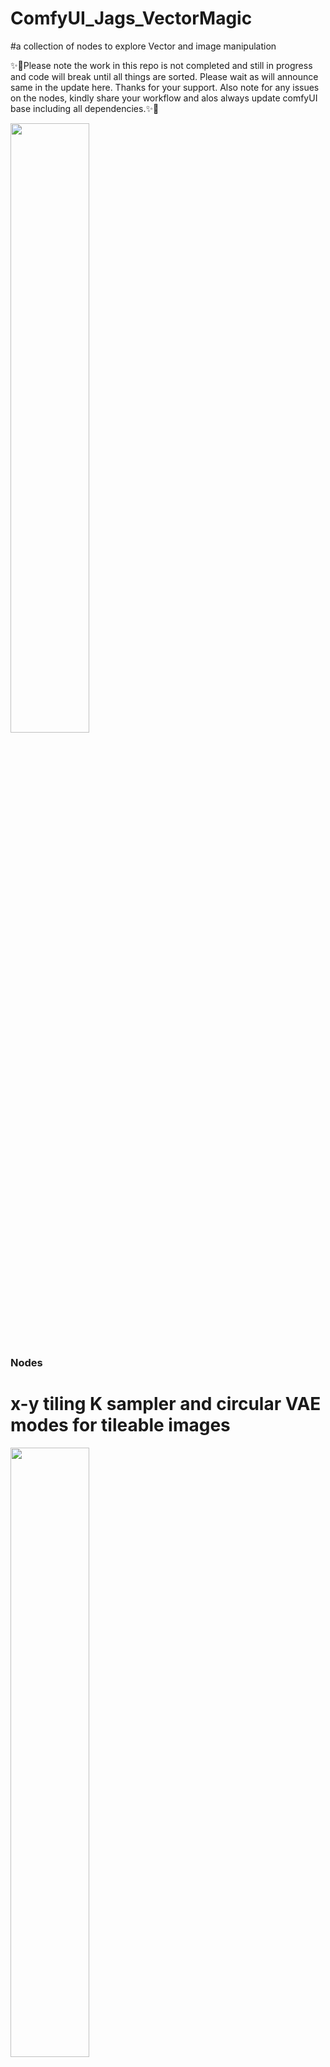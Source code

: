 # ComfyUI_Jags_VectorMagic
#a collection of nodes to explore Vector and image manipulation

✨🍬Please note the work in this repo is not completed and still in progress and code will break until all things are sorted. Please wait as will announce same in the update here.
Thanks for your support. Also note for any issues on the nodes, kindly share your workflow and alos always update comfyUI base including all dependencies.✨🍬


<img src = "images/00_01_00005_.png"  width = "50%">

### Nodes
# x-y tiling K sampler and circular VAE modes for tileable images
<img src = "images/2023-11-26_17-48-59.png"  width = "50%" >

# Segmentation using Ultralytics Yolov8 models and creating masks with same
<img src = "images/2023-12-03_23-10-27.png"  width = "50%" > </br>

<img src = "images/2023-12-03_23-02-42.png"  width = "50%" > </br>

You can see more examples of the workflow and proper selection of models for each type of segmentation masks in the <a href = "https://github.com/jags111/ComfyUI_Jags_VectorMagic/wiki">*VECTOR MAGIC WIKI* </a></br>

# Jags-Clipseg Nodes
CLIPSeg adds a minimal decoder on top of a frozen CLIP model for zero- and one-shot image segmentation.
The CLIPSeg node generates a binary mask for a given input image and text prompt.
<img src = "images/2023-12-08_14-59-13.png"  width = "50%" > </br> 
<img src = "images/2023-12-08_15-02-32.png"  width = "50%" > </br> 

**Inputs:**

- image: A torch.Tensor representing the input image.
- text: A string representing the text prompt.
- blur: A float value to control the amount of Gaussian blur applied to the mask.
- threshold: A float value to control the threshold for creating the binary mask.
- dilation_factor: A float value to control the dilation of the binary mask.

**Outputs:**

- tensor_bw: A torch.Tensor representing the binary mask.
- image_out_hm: A torch.Tensor representing the heatmap overlay on the input image.
- image_out_bw: A torch.Tensor representing the binary mask overlay on the input image.<br>

### JagsCombineSegMasks

The CombineSegMasks node combines two or optionally three masks into a single mask to improve masking of different areas.<br>

<img src = "images/2023-12-08_17-34-47.png"  width = "50%" > </br> 
<img src = "images/2023-12-08_17-40-42.png"  width = "50%" > </br> 

**Inputs:**

- image: A torch.Tensor representing the input image.
- mask1: A torch.Tensor representing the first mask.
- mask2: A torch.Tensor representing the second mask.
- mask3 (optional): A torch.Tensor representing the third mask. Defaults to None.

**Outputs:**

- combined_mask: A torch.Tensor representing the combined mask.
- image_out_hm: A torch.Tensor representing the heatmap overlay of the combined mask on the input image.
- image_out_bw: A torch.Tensor representing the binary mask overlay of the combined mask on the input image.


### Example Work flow
# x-y tiling K sampler and circular VAE modes for tileable images- workflow using SDXL
<img src = "images/JagsvectorworkSDXL_tiledsampler_explore001.png"  width = "50%" ><br>

<img src = "images/00UP-00_00003_.png"  width = "50%" >

### ComfyUI_Jags_VectorMagic- WIKI

Link to the workflow and explanations : <a href= "https://github.com/jags111/ComfyUI_Jags_VectorMagic/wiki"> **WIKI** </a>

### Dependencies
The python library <i><a href="https://github.com/danthedeckie/simpleeval" >simpleeval</a></i> is required to be installed if you wish to use the **expression Nodes**.
<pre>pip install simpleeval</pre>
Also can be installed with a simple pip command <br>
'pip install simpleeval'

A single file library for easily adding evaluatable expressions into python projects. Say you want to allow a user to set an alarm volume, which could depend on the time of day, alarm level, how many previous alarms had gone off, and if there is music playing at the time.

check Notes for more information.

## **Install:**
To install, drop the "_**ComfyUI_Jags_VectorMagic**_" folder into the "_**...\ComfyUI\custom_nodes**_" directory and restart UI.<br>
Ensure all the requirements.txt dependencies are met.<br>
But the best method is to install same from ComfyUI Manager (https://github.com/ltdrdata/ComfyUI-Manager) and search for this name in the Node list and install from there and restart the UI as it takes care of all the dependencies and installs and make it easy for you. 

Put all Seg models in comfyUI/models/Yolov8<br>
DOwnload Yolov8 seg detector and other collections from the following resources;<br>

*Ultralytics Detection models :* <a href = "https://docs.ultralytics.com/tasks/detect/"> *YOLOv8n* </a><br>

*Ultralytics Segmentation models :* <a href = "https://docs.ultralytics.com/tasks/segment/">  *YOLOv8n-seg,*   </a> </br>

*Ultralytics Pose models :* Also available incase you want to explore : <a href = "(https://docs.ultralytics.com/tasks/pose/)"> POSE MODELS (yolov8n-pose.pt yolov8s-pose.pt yolov8m-pose.pt yolov8l-pose.pt yolov8x-pose.pt yolov8x-pose-p6.pt) </a> Please note teh pose modesl need a seperate type of node to work and cannot be deployed in normal segmentaion mask node. </br>

* Face detection models - download from this git repo <a href = "https://github.com/akanametov/yolov8-face" >  Face segmentation models </a> </br>

**Installing Clipseg models** <br>
ComfyUI node for  the <a href = "https://huggingface.co/docs/transformers/main/en/model_doc/clipseg" > [CLIPSeg model] </a> to generate masks for image inpainting tasks based on text prompts.<br>
Download  <a href = "https://huggingface.co/CIDAS/clipseg-rd64-refined/tree/main"> *clipseg model* </a> and place it in [comfy\models\clipseg] directory for the node to work


## Todo

[ ] Add guidance to notebook


# Comfy Resources

**ComfyUI_Jags_VectorMagic Linked Repos**
- [BlenderNeko ComfyUI_ADV_CLIP_emb](https://github.com/BlenderNeko/ComfyUI_ADV_CLIP_emb)  by@BlenderNeko
- [Chrisgoringe cg-noise](https://github.com/chrisgoringe/cg-noise)  by@Chrisgoringe
- [pythongosssss ComfyUI-Custom-Scripts](https://github.com/pythongosssss/ComfyUI-Custom-Scripts)  by@pythongosssss
- [shiimizu ComfyUI_smZNodes](https://github.com/shiimizu/ComfyUI_smZNodes)  by@shiimizu
- [LEv145_images-grid-comfyUI-plugin](https://github.com/LEv145/images-grid-comfy-plugin))  by@LEv145
- [ltdrdata-ComfyUI-Inspire-Pack](https://github.com/ltdrdata/ComfyUI-Inspire-Pack) by@ltdrdata
- [pythongosssss-ComfyUI-custom-Scripts](https://github.com/pythongosssss/ComfyUI-Custom-Scripts) by@pythongosssss
- [RockOfFire-ComfyUI_Comfyroll_CustomNodes](https://github.com/RockOfFire/ComfyUI_Comfyroll_CustomNodes) by@RockOfFire
- [biegert-ComfyUI-CLIPSeg](https://github.com/biegert/ComfyUI-CLIPSeg) by@biegert 

**Guides**:
- [Official Examples (eng)](https://comfyanonymous.github.io/ComfyUI_examples/)- 
- [ComfyUI Community Manual (eng)](https://blenderneko.github.io/ComfyUI-docs/) by @BlenderNeko

- **Extensions and Custom Nodes**:  
- [Plugins for Comfy List (eng)](https://github.com/WASasquatch/comfyui-plugins) by @WASasquatch
- [ComfyUI tag on CivitAI (eng)](https://civitai.com/tag/comfyui)-   
- [Tomoaki's personal Wiki (jap)](https://comfyui.creamlab.net/guides/) by @tjhayasaka

  ## Support
If you create a cool image with our nodes, please show your result and message us on twitter at @jags111 or @NeuralismAI .

You can join the <a href="https://discord.gg/vNVqT82W" alt="Neuralism Discord"> NEURALISM AI DISCORD </a> or <a href="https://discord.gg/UmSd4qyh" alt =Jags AI Discord > JAGS AI DISCORD </a> 
Share your work created with this model. Exchange experiences and parameters. And see more interesting custom workflows.

Support us in Patreon for more future models and new versions of AI notebooks.
- tip me on <a href="https://www.patreon.com/jags111"> [patreon]</a>

 My buymeacoffee.com pages and links are here and if you feel you are happy with my work just buy me a coffee !

 <a href="https://www.buymeacoffee.com/jagsAI"> coffee for JAGS AI</a> 

Thank you for being awesome!


<img src = "images/00_01_00009_.png"  width = "50%">

<!-- end support-pitch -->


